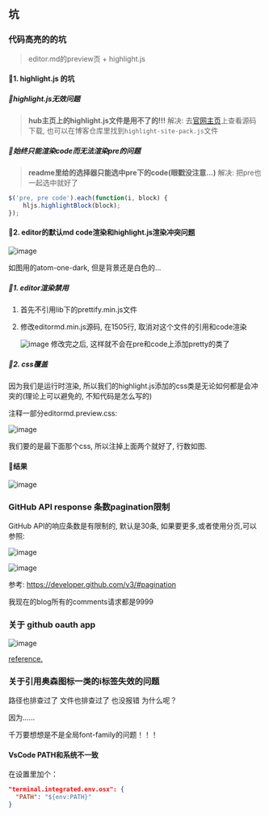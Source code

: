 ## 坑

### 代码高亮的的坑

> editor.md的preview页 + highlight.js

#### :small_blue_diamond:1. highlight.js 的坑

##### :small_orange_diamond:highlight.js无效问题

> **hub主页上的highlight.js文件是用不了的!!!**
> 解决: 去[官网主页]()上查看源码下载, 也可以在博客仓库里找到`highlight-site-pack.js`文件

##### :small_orange_diamond:始终只能渲染code而无法渲染pre的问题

> **readme里给的选择器只能选中pre下的code(眼戳没注意...)**
> 解决: 把pre也一起选中就好了


``` js
$('pre, pre code').each(function(i, block) {
    hljs.highlightBlock(block);
});
```

#### :small_blue_diamond:2. editor的默认md code渲染和highlight.js渲染冲突问题

![image](https://user-images.githubusercontent.com/23525754/39576589-3bab975a-4f11-11e8-9a2c-1bb3ea38ab73.png)

如图用的atom-one-dark, 但是背景还是白色的...

##### :small_orange_diamond:1. editor渲染禁用
1. 首先不引用lib下的prettify.min.js文件
2. 修改editormd.min.js源码, 在1505行, 取消对这个文件的引用和code渲染

   ![image](https://user-images.githubusercontent.com/23525754/39576049-4d6e24d2-4f0f-11e8-9532-9d6b5c54389a.png)
   修改完之后, 这样就不会在pre和code上添加pretty的类了

##### :small_orange_diamond:2. css覆盖
因为我们是运行时渲染, 所以我们的highlight.js添加的css类是无论如何都是会冲突的(理论上可以避免的, 不知代码是怎么写的)

注释一部分editormd.preview.css:

![image](https://user-images.githubusercontent.com/23525754/39576285-3c0ceed4-4f10-11e8-8c24-685d894994b6.png)

我们要的是最下面那个css, 所以注掉上面两个就好了, 行数如图.

#### :small_blue_diamond:结果

![image](https://user-images.githubusercontent.com/23525754/39576723-b592211a-4f11-11e8-8b5f-c60303166ce6.png)

### GitHub API response 条数pagination限制


GitHub API的响应条数是有限制的, 默认是30条, 如果要更多,或者使用分页,可以参照:

![image](https://user-images.githubusercontent.com/23525754/39813936-fe5352ea-53c4-11e8-9f10-79741b895d3a.png)

![image](https://user-images.githubusercontent.com/23525754/39813946-06fa84c2-53c5-11e8-9a35-6e95ea0502f4.png)

参考: https://developer.github.com/v3/#pagination

我现在的blog所有的comments请求都是9999

### 关于 github oauth app

![image](https://user-images.githubusercontent.com/23525754/39562055-124667c6-4edc-11e8-91af-d1bfcfe540fd.png)

[reference.](https://github.com/timqian/my-notes/issues/9)

### 关于引用奥森图标一类的i标签失效的问题


路径也排查过了 文件也排查过了 也没报错 为什么呢？

因为......

千万要想想是不是全局font-family的问题！！！



#### VsCode PATH和系统不一致

在设置里加个：

``` json
"terminal.integrated.env.osx": {
  "PATH": "${env:PATH}"
}
```

